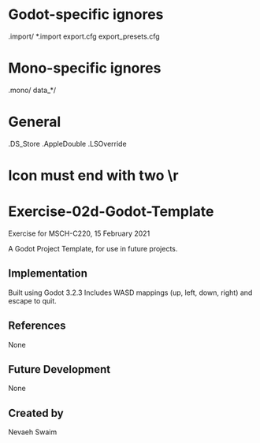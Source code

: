 # Godot-specific ignores
.import/
*.import
export.cfg
export_presets.cfg

# Mono-specific ignores
.mono/
data_*/

# General
.DS_Store
.AppleDouble
.LSOverride

# Icon must end with two \r
# Exercise-02d-Godot-Template
Exercise for MSCH-C220, 15 February 2021

A Godot Project Template, for use in future projects.

## Implementation
Built using Godot 3.2.3
Includes WASD mappings (up, left, down, right) and escape to quit.

## References
None

## Future Development
None

## Created by 
Nevaeh Swaim
